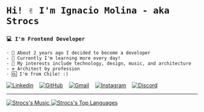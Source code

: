 # `Hi! ✌️ I'm Ignacio Molina - aka Strocs`
### `💻 I'm Frontend Developer`
```
- 🚀 About 2 years ago I decided to become a developer
- 🏫 Currently I'm learning more every day!
- 💖 My interests include technology, design, music, and architecture
- ⚒️ Architect by profession
- 🆑 I'm from Chile! :)
```

[![Linkedin](https://img.shields.io/badge/Linkedin-0077B5?style=for-the-badge&logo=linkedin&logoColor=white)](https://www.linkedin.com/in/ignacio-andres-molina/)
&nbsp;&nbsp;
[![GitHub](https://img.shields.io/badge/Github-100000?style=for-the-badge&logo=github&logoColor=white)](https://github.com/Strocs)
&nbsp;&nbsp;
[![Gmail](https://img.shields.io/badge/Gmail-D14836?style=for-the-badge&logo=gmail&logoColor=white)](mailto:strocsdev@gmail.com)
&nbsp;&nbsp;
[![Instagram](https://img.shields.io/badge/Instagram-%23E4405F.svg?style=for-the-badge&logo=Instagram&logoColor=white)](https://www.instagram.com/_strocs)
&nbsp;&nbsp;
[![Discord](https://img.shields.io/badge/Discord-%235865F2.svg?style=for-the-badge&logo=discord&logoColor=white)](https://discord.com/user/291358295145316352)

---
<a href="https://github.com/kittinan/spotify-github-profile">
  <img alt="Strocs's Music" src="https://spotify-github-profile.kittinanx.com/api/view?uid=strocs&cover_image=true&theme=spotify-embed&show_offline=false&background_color=000000&interchange=false&profanity=false&mode=dark&bar_color=53b14f&bar_color_cover=false"/>
</a>

<a href="https://github.com/anuraghazra/github-readme-stats">
  <img alt="Strocs's Top Languages" src="https://denvercoder1-github-readme-stats.vercel.app/api/top-langs/?username=Strocs&langs_count=8&hide_title=true&layout=compact&theme=react&card_width=360&hide_border=true&bg_color=181818&title_color=faa627&icon_color=faa627&border_radius=10"/>
</a>


